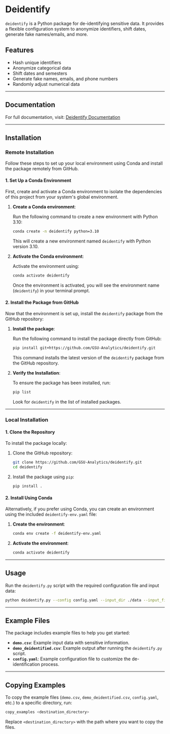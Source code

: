 # Deidentify

`deidentify` is a Python package for de-identifying sensitive data. It provides a flexible configuration system to anonymize identifiers, shift dates, generate fake names/emails, and more.

## Features

- Hash unique identifiers
- Anonymize categorical data
- Shift dates and semesters
- Generate fake names, emails, and phone numbers
- Randomly adjust numerical data

---

## Documentation

For full documentation, visit: [Deidentify Documentation](https://gsu-analytics.github.io/deidentify/)

---

## Installation

### Remote Installation

Follow these steps to set up your local environment using Conda and install the package remotely from GitHub.

#### 1. Set Up a Conda Environment

First, create and activate a Conda environment to isolate the dependencies of this project from your system's global environment.

1. **Create a Conda environment**:
   
   Run the following command to create a new environment with Python 3.10:

   ```bash
   conda create -n deidentify python=3.10
   ```

   This will create a new environment named `deidentify` with Python version 3.10.

2. **Activate the Conda environment**:

   Activate the environment using:

   ```bash
   conda activate deidentify
   ```

   Once the environment is activated, you will see the environment name (`deidentify`) in your terminal prompt.

#### 2. Install the Package from GitHub

Now that the environment is set up, install the `deidentify` package from the GitHub repository:

1. **Install the package**:
   
   Run the following command to install the package directly from GitHub:

   ```bash
   pip install git+https://github.com/GSU-Analytics/deidentify.git
   ```

   This command installs the latest version of the `deidentify` package from the GitHub repository.

2. **Verify the Installation**:

   To ensure the package has been installed, run:

   ```bash
   pip list
   ```

   Look for `deidentify` in the list of installed packages.

---

### Local Installation

#### 1. Clone the Repository

To install the package locally:

1. Clone the GitHub repository:
   ```bash
   git clone https://github.com/GSU-Analytics/deidentify.git
   cd deidentify
   ```

2. Install the package using `pip`:
   ```bash
   pip install .
   ```

#### 2. Install Using Conda

Alternatively, if you prefer using Conda, you can create an environment using the included `deidentify-env.yaml` file:

1. **Create the environment**:
   ```bash
   conda env create -f deidentify-env.yaml
   ```

2. **Activate the environment**:
   ```bash
   conda activate deidentify
   ```

---

## Usage

Run the `deidentify.py` script with the required configuration file and input data:

```bash
python deidentify.py --config config.yaml --input_dir ./data --input_file demo.csv
```

---

## Example Files

The package includes example files to help you get started:

- **`demo.csv`**: Example input data with sensitive information.
- **`demo_deidentified.csv`**: Example output after running the `deidentify.py` script.
- **`config.yaml`**: Example configuration file to customize the de-identification process.

---

## Copying Examples

To copy the example files (`demo.csv`, `demo_deidentified.csv`, `config.yaml`, etc.) to a specific directory, run:

```bash
copy_examples <destination_directory>
```

Replace `<destination_directory>` with the path where you want to copy the files.
